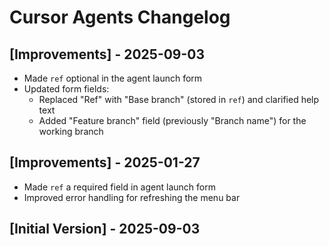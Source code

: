 # Cursor Agents Changelog

## [Improvements] - 2025-09-03

- Made `ref` optional in the agent launch form
- Updated form fields:
  - Replaced "Ref" with "Base branch" (stored in `ref`) and clarified help text
  - Added "Feature branch" field (previously "Branch name") for the working branch

## [Improvements] - 2025-01-27

- Made `ref` a required field in agent launch form
- Improved error handling for refreshing the menu bar

## [Initial Version] - 2025-09-03

